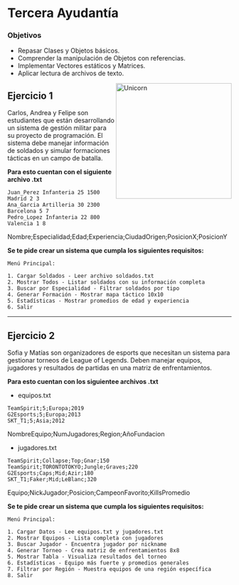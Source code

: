 # Tercera Ayudantía

### Objetivos
- Repasar Clases y Objetos básicos.
- Comprender la manipulación de Objetos con referencias.
- Implementar Vectores estáticos y Matrices.
- Aplicar lectura de archivos de texto.

<img align="right" width=260px alt="Unicorn" src="https://media.tenor.com/2GVUYqs_dxYAAAAj/heart-heart-chase.gif" />

## Ejercicio 1
Carlos, Andrea y Felipe son estudiantes que están desarrollando un sistema de gestión militar para su proyecto de programación. El sistema debe manejar información de soldados y simular formaciones tácticas en un campo de batalla.

**Para esto cuentan con el siguiente archivo .txt**
```
Juan_Perez Infanteria 25 1500 Madrid 2 3
Ana_Garcia Artilleria 30 2300 Barcelona 5 7
Pedro_Lopez Infanteria 22 800 Valencia 1 8
```
Nombre;Especialidad;Edad;Experiencia;CiudadOrigen;PosicionX;PosicionY

**Se te pide crear un sistema que cumpla los siguientes requisitos:**

```
Menú Principal:

1. Cargar Soldados - Leer archivo soldados.txt
2. Mostrar Todos - Listar soldados con su información completa
3. Buscar por Especialidad - Filtrar soldados por tipo
4. Generar Formación - Mostrar mapa táctico 10x10
5. Estadísticas - Mostrar promedios de edad y experiencia
6. Salir
```

---

## Ejercicio 2
Sofia y Matías son organizadores de esports que necesitan un sistema para gestionar torneos de League of Legends. Deben manejar equipos, jugadores y resultados de partidas en una matriz de enfrentamientos.

**Para esto cuentan con los siguientee archivos .txt**
- equipos.txt
```
TeamSpirit;5;Europa;2019
G2Esports;5;Europa;2013  
SKT_T1;5;Asia;2012
```
NombreEquipo;NumJugadores;Region;AñoFundacion

- jugadores.txt
```
TeamSpirit;Collapse;Top;Gnar;150
TeamSpirit;TORONTOTOKYO;Jungle;Graves;220
G2Esports;Caps;Mid;Azir;180
SKT_T1;Faker;Mid;LeBlanc;320
```
Equipo;NickJugador;Posicion;CampeonFavorito;KillsPromedio

**Se te pide crear un sistema que cumpla los siguientes requisitos:**

```
Menú Principal:

1. Cargar Datos - Lee equipos.txt y jugadores.txt
2. Mostrar Equipos - Lista completa con jugadores
3. Buscar Jugador - Encuentra jugador por nickname
4. Generar Torneo - Crea matriz de enfrentamientos 8x8
5. Mostrar Tabla - Visualiza resultados del torneo
6. Estadísticas - Equipo más fuerte y promedios generales
7. Filtrar por Región - Muestra equipos de una región específica
8. Salir

```
